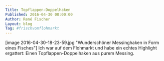 ```yaml
---
Title: Topflappen-Doppelhaken
Published: 2016-04-30 00:00:00
Author: René Fischer
Layout: blog
Tag: #frischvomflohmarkt
---
```

[image 2016-04-30-18-23-59.jpg "Wunderschöner Messinghaken in Form eines Fisches"]
Ich war auf dem Flohmarkt und habe ein echtes Highlight ergattert: Einen Topflappen-Doppelhaken aus purem Messing.
